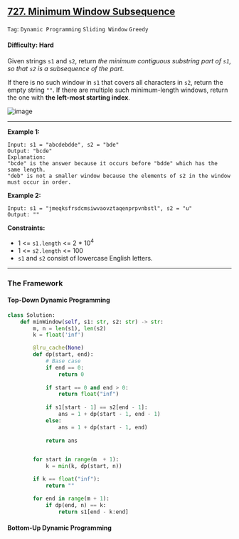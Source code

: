 ## [727. Minimum Window Subsequence](https://leetcode.com/problems/minimum-window-subsequence/)

```Tag```: ```Dynamic Programming``` ```Sliding Window``` ```Greedy```

#### Difficulty: Hard

Given strings ```s1``` and ```s2```, return _the minimum contiguous substring part of ```s1```, so that ```s2``` is a subsequence of the part_.

If there is no such window in ```s1``` that covers all characters in ```s2```, return the empty string ```""```. If there are multiple such minimum-length windows, return the one with __the left-most starting index__.

![image](https://user-images.githubusercontent.com/35042430/233907015-a7a3df6c-7837-4634-ac65-ce2901730a9e.png)

---

__Example 1:__
```
Input: s1 = "abcdebdde", s2 = "bde"
Output: "bcde"
Explanation: 
"bcde" is the answer because it occurs before "bdde" which has the same length.
"deb" is not a smaller window because the elements of s2 in the window must occur in order.
```

__Example 2:__
```
Input: s1 = "jmeqksfrsdcmsiwvaovztaqenprpvnbstl", s2 = "u"
Output: ""
```

__Constraints:__

- 1 <= ```s1.length``` <= 2 * 10<sup>4</sup>
- 1 <= ```s2.length``` <= 100
- ```s1``` and ```s2``` consist of lowercase English letters.

---

### The Framework

#### Top-Down Dynamic Programming

```Python
class Solution:
    def minWindow(self, s1: str, s2: str) -> str:
        m, n = len(s1), len(s2)
        k = float('inf')

        @lru_cache(None)
        def dp(start, end):
            # Base case
            if end == 0:
                return 0
            
            if start == 0 and end > 0:
                return float("inf")
            
            if s1[start - 1] == s2[end - 1]:
                ans = 1 + dp(start - 1, end - 1)
            else:
                ans = 1 + dp(start - 1, end)
            
            return ans


        for start in range(m  + 1):
            k = min(k, dp(start, n))

        if k == float("inf"):
            return ""

        for end in range(m + 1):
            if dp(end, n) == k:
                return s1[end - k:end]
```

#### Bottom-Up Dynamic Programming

```Python

```
